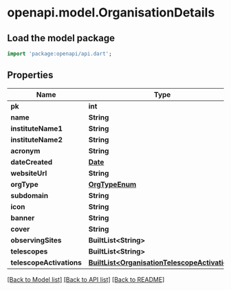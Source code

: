 # openapi.model.OrganisationDetails

## Load the model package
```dart
import 'package:openapi/api.dart';
```

## Properties
Name | Type | Description | Notes
------------ | ------------- | ------------- | -------------
**pk** | **int** |  | 
**name** | **String** |  | [optional] 
**instituteName1** | **String** |  | [optional] 
**instituteName2** | **String** |  | [optional] 
**acronym** | **String** |  | [optional] 
**dateCreated** | [**Date**](Date.md) |  | 
**websiteUrl** | **String** |  | [optional] 
**orgType** | [**OrgTypeEnum**](OrgTypeEnum.md) |  | [optional] 
**subdomain** | **String** |  | [optional] 
**icon** | **String** |  | [optional] 
**banner** | **String** |  | [optional] 
**cover** | **String** |  | [optional] 
**observingSites** | **BuiltList&lt;String&gt;** |  | [optional] 
**telescopes** | **BuiltList&lt;String&gt;** |  | [optional] 
**telescopeActivations** | [**BuiltList&lt;OrganisationTelescopeActivation&gt;**](OrganisationTelescopeActivation.md) |  | 

[[Back to Model list]](../README.md#documentation-for-models) [[Back to API list]](../README.md#documentation-for-api-endpoints) [[Back to README]](../README.md)


